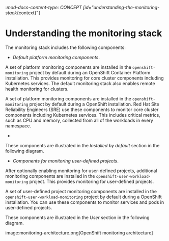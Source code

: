 :_mod-docs-content-type: CONCEPT
[id="understanding-the-monitoring-stack_{context}"]
# Understanding the monitoring stack

The monitoring stack includes the following components:

* *Default platform monitoring components*.

A set of platform monitoring components are installed in the `openshift-monitoring` project by default during an OpenShift Container Platform installation. This provides monitoring for core cluster components including Kubernetes services. The default monitoring stack also enables remote health monitoring for clusters.

A set of platform monitoring components are installed in the `openshift-monitoring` project by default during a OpenShift installation. Red Hat Site Reliability Engineers (SRE) use these components to monitor core cluster components including Kubernetes services. This includes critical metrics, such as CPU and memory, collected from all of the workloads in every namespace.

+
These components are illustrated in the *Installed by default* section in the following diagram.

* *Components for monitoring user-defined projects*.

After optionally enabling monitoring for user-defined projects, additional monitoring components are installed in the `openshift-user-workload-monitoring` project. This provides monitoring for user-defined projects.

A set of user-defined project monitoring components are installed in the `openshift-user-workload-monitoring` project by default during a OpenShift installation. You can use these components to monitor services and pods in user-defined projects.

These components are illustrated in the *User* section in the following diagram.

image:monitoring-architecture.png[OpenShift monitoring architecture]
